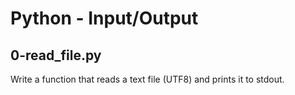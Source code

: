 # Python - Input/Output

## 0-read_file.py
Write a function that reads a text file (UTF8) and prints it to stdout.
